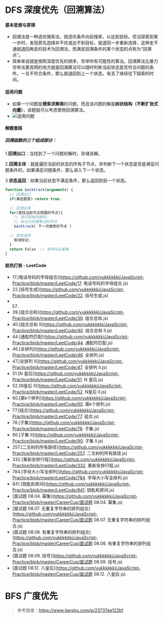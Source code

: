 # DFS 深度优先（回溯算法）

#### 基本思想与原理

- 回溯法是一种选优搜索法，按选优条件向前搜索，以达到目标。但当探索到某一步时，发现原先选择并不优或达不到目标，就退回一步重新选择，这种走不通就退回再走的技术为回溯法，而满足回溯条件的某个状态的点称为“回溯点”。
- 简单来说就是按照深度优先的顺序，穷举所有可能性的算法。回溯算法比暴力穷举法更高明的地方就是回溯算法可以随时判断当前状态是否符合问题的条件。一旦不符合条件，那么就退回到上一个状态，省去了继续往下探索的时间。

#### 适用问题

- 如果一个问题是**搜索求解类**的问题，而且该问题的解是**树状结构（不断扩张式向量）**，该题就可以考虑使用回溯算法。
- ![适用问题](https://upload-images.jianshu.io/upload_images/21037462-49de2fc46c6968d3?imageMogr2/auto-orient/strip|imageView2/2/w/909)

#### 解题套路

##### 回溯函数的三个组成部分：

1.**回溯出口**：当找到了一个问题的解时，存储该解。

2.**回溯主体**：就是遍历当前的状态的所有子节点，并判断下一个状态是否是满足问题条件的，如果满足问题条件，那么进入下一个状态。

3.**状态返回**：如果当前状态不满足条件，那么返回到前一个状态。

```javascript
function backtrack(arguments) {
  // 回溯出口
  if(满足题意) return true;
  
  // 回溯主体
  for(查找当前节点周围的节点){
    // 进行其他的操作;
    // 标记已经搜索过的节点
    backtrack( 下一次搜索的节点 )
    
  // 状态返回
    取消标记;
  }
  return False  // 有时可以省略    
}
```

#### 趁热打铁 - LeetCode

- 17.[电话号码的字母组合](https://github.com/yukkkkkki/JavaScript-Practice/blob/master/LeetCode/17. 电话号码的字母组合.js)
- 22.[括号生成](https://github.com/yukkkkkki/JavaScript-Practice/blob/master/LeetCode/22. 括号生成.js)
- 37.
- 39.[组合总和](https://github.com/yukkkkkki/JavaScript-Practice/blob/master/LeetCode/39. 组合总和.js)
- 40.[组合总和 II](https://github.com/yukkkkkki/JavaScript-Practice/blob/master/LeetCode/40. 组合总和 II.js)
- 44.[通配符匹配](https://github.com/yukkkkkki/JavaScript-Practice/blob/master/LeetCode/44. 通配符匹配.js)
- 46.[全排列](https://github.com/yukkkkkki/JavaScript-Practice/blob/master/LeetCode/46. 全排列.js)
- 47.[全排列 II](https://github.com/yukkkkkki/JavaScript-Practice/blob/master/LeetCode/47. 全排列 II.js)
- 51.[N 皇后](https://github.com/yukkkkkki/JavaScript-Practice/blob/master/LeetCode/51. N 皇后.js)
- 52.[N皇后 II](https://github.com/yukkkkkki/JavaScript-Practice/blob/master/LeetCode/52. N皇后 II.js)
- 60.[第k个排列](https://github.com/yukkkkkki/JavaScript-Practice/blob/master/LeetCode/60. 第k个排列.js)
- 77.[组合](https://github.com/yukkkkkki/JavaScript-Practice/blob/master/LeetCode/77. 组合.js)
- 78.[子集](https://github.com/yukkkkkki/JavaScript-Practice/blob/master/LeetCode/78. 子集.js)
- 90.[子集 II](https://github.com/yukkkkkki/JavaScript-Practice/blob/master/LeetCode/90. 子集 II.js)
- 257.[二叉树的所有路径](https://github.com/yukkkkkki/JavaScript-Practice/blob/master/LeetCode/257. 二叉树的所有路径.js)
- 332.[重新安排行程](https://github.com/yukkkkkki/JavaScript-Practice/blob/master/LeetCode/332. 重新安排行程.js)
- 784.[字母大小写全排列](https://github.com/yukkkkkki/JavaScript-Practice/blob/master/LeetCode/784. 字母大小写全排列.js)
- 841.[钥匙和房间](https://github.com/yukkkkkki/JavaScript-Practice/blob/master/LeetCode/841. 钥匙和房间.js)
- [面试题 08.04. 幂集](https://github.com/yukkkkkki/JavaScript-Practice/blob/master/CareerCup/面试题 08.04. 幂集.js)
- [面试题 08.07. 无重复字符串的排列组合](https://github.com/yukkkkkki/JavaScript-Practice/blob/master/CareerCup/面试题 08.07. 无重复字符串的排列组合.js)
- [面试题 08.08. 有重复字符串的排列组合](https://github.com/yukkkkkki/JavaScript-Practice/blob/master/CareerCup/面试题 08.08. 有重复字符串的排列组合.js)
- [面试题 08.09. 括号](https://github.com/yukkkkkki/JavaScript-Practice/blob/master/CareerCup/面试题 08.09. 括号.js)
- [面试题 08.12. 八皇后](https://github.com/yukkkkkki/JavaScript-Practice/blob/master/CareerCup/面试题 08.12. 八皇后.js)

# BFS 广度优先



> 参考链接：https://www.jianshu.com/p/23737ee122bf